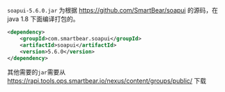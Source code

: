 `soapui-5.6.0.jar` 为根据 https://github.com/SmartBear/soapui 的源码，在 java 1.8 下面编译打包的。
```xml
<dependency>
    <groupId>com.smartbear.soapui</groupId>
    <artifactId>soapui</artifactId>
    <version>5.6.0</version>
</dependency>
```

其他需要的`jar`需要从 https://rapi.tools.ops.smartbear.io/nexus/content/groups/public/ 下载